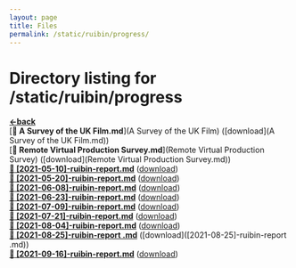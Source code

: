 ```yaml
---
layout: page
title: Files
permalink: /static/ruibin/progress/
---
```


# Directory listing for /static/ruibin/progress
[**<-back**](/static/ruibin)  
[**:page_facing_up: A Survey of the UK Film.md**](A Survey of the UK Film) ([download](A Survey of the UK Film.md))  
[**:page_facing_up: Remote Virtual Production Survey.md**](Remote Virtual Production Survey) ([download](Remote Virtual Production Survey.md))  
[**:page_facing_up: [2021-05-10]-ruibin-report.md**]([2021-05-10]-ruibin-report) ([download]([2021-05-10]-ruibin-report.md))  
[**:page_facing_up: [2021-05-20]-ruibin-report.md**]([2021-05-20]-ruibin-report) ([download]([2021-05-20]-ruibin-report.md))  
[**:page_facing_up: [2021-06-08]-ruibin-report.md**]([2021-06-08]-ruibin-report) ([download]([2021-06-08]-ruibin-report.md))  
[**:page_facing_up: [2021-06-23]-ruibin-report.md**]([2021-06-23]-ruibin-report) ([download]([2021-06-23]-ruibin-report.md))  
[**:page_facing_up: [2021-07-09]-ruibin-report.md**]([2021-07-09]-ruibin-report) ([download]([2021-07-09]-ruibin-report.md))  
[**:page_facing_up: [2021-07-21]-ruibin-report.md**]([2021-07-21]-ruibin-report) ([download]([2021-07-21]-ruibin-report.md))  
[**:page_facing_up: [2021-08-04]-ruibin-report.md**]([2021-08-04]-ruibin-report) ([download]([2021-08-04]-ruibin-report.md))  
[**:page_facing_up: [2021-08-25]-ruibin-report .md**]([2021-08-25]-ruibin-report ) ([download]([2021-08-25]-ruibin-report .md))  
[**:page_facing_up: [2021-09-16]-ruibin-report.md**]([2021-09-16]-ruibin-report) ([download]([2021-09-16]-ruibin-report.md))  

